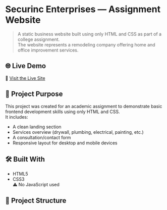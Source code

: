 # Securinc Enterprises — Assignment Website

> A static business website built using only HTML and CSS as part of a college assignment.  
> The website represents a remodeling company offering home and office improvement services.

## 🌐 Live Demo
🔗 [Visit the Live Site](https://syedaarizhussain.netlify.app)

## 🎯 Project Purpose
This project was created for an academic assignment to demonstrate basic frontend development skills using only HTML and CSS.  
It includes:
- A clean landing section
- Services overview (drywall, plumbing, electrical, painting, etc.)
- A consultation/contact form
- Responsive layout for desktop and mobile devices

## 🛠️ Built With
- HTML5
- CSS3  
⚠️ No JavaScript used

## 📁 Project Structure
